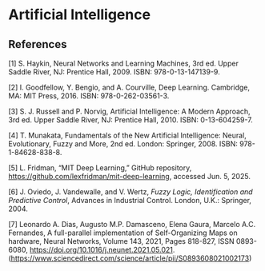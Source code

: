 # Artificial Intelligence


## References

[1] S. Haykin, Neural Networks and Learning Machines, 3rd ed. Upper Saddle River, NJ: Prentice Hall, 2009. ISBN: 978-0-13-147139-9.

[2] I. Goodfellow, Y. Bengio, and A. Courville, Deep Learning. Cambridge, MA: MIT Press, 2016. ISBN: 978-0-262-03561-3.

[3] S. J. Russell and P. Norvig, Artificial Intelligence: A Modern Approach, 3rd ed. Upper Saddle River, NJ: Prentice Hall, 2010. ISBN: 0-13-604259-7.

[4] T. Munakata, Fundamentals of the New Artificial Intelligence: Neural, Evolutionary, Fuzzy and More, 2nd ed. London: Springer, 2008. ISBN: 978-1-84628-838-8.  

[5] L. Fridman, “MIT Deep Learning,” GitHub repository, https://github.com/lexfridman/mit-deep-learning, accessed Jun. 5, 2025.  

[6] J. Oviedo, J. Vandewalle, and V. Wertz, *Fuzzy Logic, Identification and Predictive Control*, Advances in Industrial Control. London, U.K.: Springer, 2004.  

[7]  Leonardo A. Dias, Augusto M.P. Damasceno, Elena Gaura, Marcelo A.C. Fernandes, A full-parallel implementation of Self-Organizing Maps on hardware, Neural Networks, Volume 143, 2021, Pages 818-827, ISSN 0893-6080, https://doi.org/10.1016/j.neunet.2021.05.021. (https://www.sciencedirect.com/science/article/pii/S0893608021002173)  

